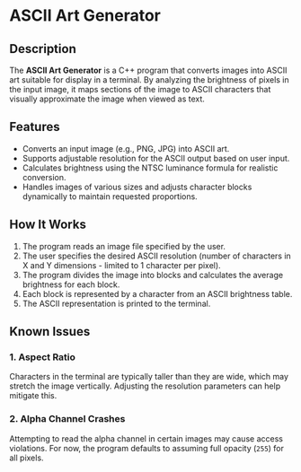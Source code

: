# ASCII Art Generator

## Description
The **ASCII Art Generator** is a C++ program that converts images into ASCII art suitable for display in a terminal. By analyzing the brightness of pixels in the input image, it maps sections of the image to ASCII characters that visually approximate the image when viewed as text.

## Features
- Converts an input image (e.g., PNG, JPG) into ASCII art.
- Supports adjustable resolution for the ASCII output based on user input.
- Calculates brightness using the NTSC luminance formula for realistic conversion.
- Handles images of various sizes and adjusts character blocks dynamically to maintain requested proportions.

## How It Works
1. The program reads an image file specified by the user.
2. The user specifies the desired ASCII resolution (number of characters in X and Y dimensions - limited to 1 character per pixel).
3. The program divides the image into blocks and calculates the average brightness for each block.
4. Each block is represented by a character from an ASCII brightness table.
5. The ASCII representation is printed to the terminal.

## Known Issues
### 1. Aspect Ratio
Characters in the terminal are typically taller than they are wide, which may stretch the image vertically. Adjusting the resolution parameters can help mitigate this.

### 2. Alpha Channel Crashes
Attempting to read the alpha channel in certain images may cause access violations. For now, the program defaults to assuming full opacity (`255`) for all pixels.
